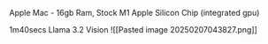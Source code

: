 
Apple Mac - 16gb Ram, Stock M1 Apple Silicon Chip (integrated gpu)

1m40secs Llama 3.2 Vision
![[Pasted image 20250207043827.png]]